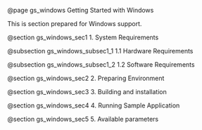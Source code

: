 @page gs_windows Getting Started with Windows

This is section prepared for Windows support.

@section gs_windows_sec1 1. System Requirements


@subsection gs_windows_subsec1_1 1.1 Hardware Requirements


@subsection gs_windows_subsec1_2 1.2 Software Requirements



@section gs_windows_sec2 2. Preparing Environment



@section gs_windows_sec3 3. Building and installation



@section gs_windows_sec4 4. Running Sample Application



@section gs_windows_sec5 5.  Available parameters

